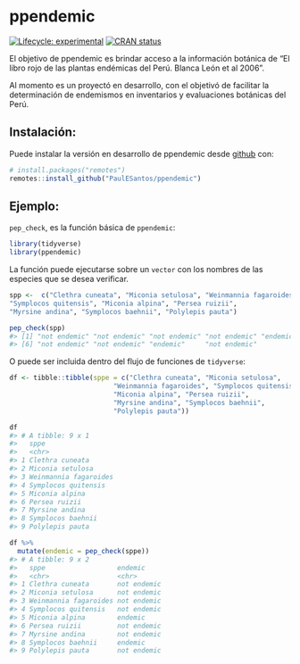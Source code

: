 
<!-- README.md is generated from README.Rmd. Please edit that file -->

# ppendemic

<!-- badges: start -->

[![Lifecycle:
experimental](https://img.shields.io/badge/lifecycle-experimental-orange.svg)](https://www.tidyverse.org/lifecycle/#experimental)
[![CRAN
status](https://www.r-pkg.org/badges/version/ppendemic)](https://CRAN.R-project.org/package=ppendemic)
<!-- badges: end -->

El objetivo de ppendemic es brindar acceso a la información botánica de
“El libro rojo de las plantas endémicas del Perú. Blanca León et al
2006”.

Al momento es un proyectó en desarrollo, con el objetivó de facilitar la
determinación de endemismos en inventarios y evaluaciones botánicas del
Perú.

## Instalación:

Puede instalar la versión en desarrollo de ppendemic desde
[github](https://github.com/) con:

``` r
# install.packages("remotes")
remotes::install_github("PaulESantos/ppendemic")
```

## Ejemplo:

`pep_check`, es la función básica de `ppendemic`:

``` r
library(tidyverse)
library(ppendemic)
```

La función puede ejecutarse sobre un `vector` con los nombres de las
especies que se desea verificar.

``` r
spp <-  c("Clethra cuneata", "Miconia setulosa", "Weinmannia fagaroides", 
"Symplocos quitensis", "Miconia alpina", "Persea ruizii",
"Myrsine andina", "Symplocos baehnii", "Polylepis pauta")

pep_check(spp)
#> [1] "not endemic" "not endemic" "not endemic" "not endemic" "endemic"    
#> [6] "not endemic" "not endemic" "endemic"     "not endemic"
```

O puede ser incluida dentro del flujo de funciones de `tidyverse`:

``` r
df <- tibble::tibble(sppe = c("Clethra cuneata", "Miconia setulosa",
                          "Weinmannia fagaroides", "Symplocos quitensis",
                          "Miconia alpina", "Persea ruizii",
                          "Myrsine andina", "Symplocos baehnii",
                          "Polylepis pauta"))

df
#> # A tibble: 9 x 1
#>   sppe                 
#>   <chr>                
#> 1 Clethra cuneata      
#> 2 Miconia setulosa     
#> 3 Weinmannia fagaroides
#> 4 Symplocos quitensis  
#> 5 Miconia alpina       
#> 6 Persea ruizii        
#> 7 Myrsine andina       
#> 8 Symplocos baehnii    
#> 9 Polylepis pauta

df %>% 
  mutate(endemic = pep_check(sppe))
#> # A tibble: 9 x 2
#>   sppe                  endemic    
#>   <chr>                 <chr>      
#> 1 Clethra cuneata       not endemic
#> 2 Miconia setulosa      not endemic
#> 3 Weinmannia fagaroides not endemic
#> 4 Symplocos quitensis   not endemic
#> 5 Miconia alpina        endemic    
#> 6 Persea ruizii         not endemic
#> 7 Myrsine andina        not endemic
#> 8 Symplocos baehnii     endemic    
#> 9 Polylepis pauta       not endemic
```
